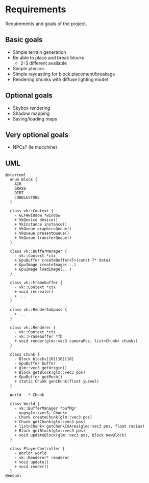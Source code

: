 # Requirements
Requirements and goals of the project.

## Basic goals
- Simple terrain generation
- Be able to place and break blocks
  - 2-3 different available
- Simple physics
- Simple raycasting for block placement/breakage
- Rendering chunks with diffuse lighting model

## Optional goals
- Skybox rendering
- Shadow mapping
- Saving/loading maps

## Very optional goals
- NPCs? (le mucchine)

## UML
```plantuml
@startuml
  enum Block {
    AIR
    GRASS
    DIRT
    COBBLESTONE
  }
  
  class vk::Context {
    - GLFWwindow *window
    + VkDevice device()
    + VkInstance instance()
    + VkQueue graphicsQueue()
    + VkQueue presentQueue()
    + VkQueue transferQueue()
  }

  class vk::BufferManager {
    - vk::Context *ctx
    + GpuBuffer createBuffer<T>(const T* data)
    + GpuImage createImage(...)
    + GpuImage loadImage(...)
  }

  class vk::Framebuffer {
    - vk::Context *ctx
    + void recreate()
    + ...
  }

  class vk::RenderSubpass {
    + ...
  }

  class vk::Renderer {
    - vk::Context *ctx
    - vk::Framebuffer *fb
    + void render(glm::vec3 cameraPos, list<Chunk> chunks)
  }

  class Chunk {
    - Block blocks[16][16][16]
    - GpuBuffer buffer
    + glm::vec3 getOrigin()
    + Block getBlock(glm::vec3 pos)
    + GpuBuffer getMesh()
    + static Chunk genChunk(float yLevel)
  }

  World --* Chunk

  class World {
    - vk::BufferManager *bufMgr
    - map<glm::vec3, Chunk>
    - Chunk createChunk(glm::vec3 pos)
    + Chunk getChunk(glm::vec3 pos)
    + list<Chunk> getChunkInArea(glm::vec3 pos, float radius)
    + Block getBlock(glm::vec3 pos)
    + void updateBlock(glm::vec3 pos, Block newBlock)
  }

  class PlayerController {
    - World* world
    - vk::Renderer* renderer
    + void update()
    + void render()
  }
@enduml
```